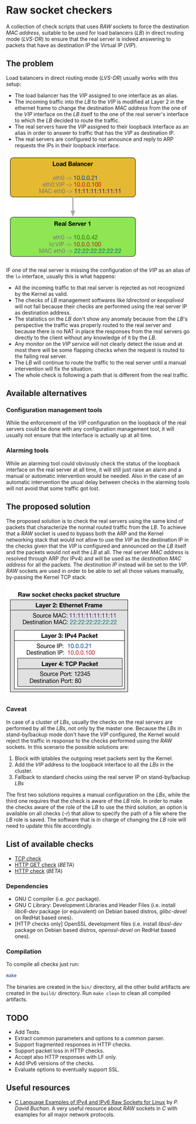 # Raw socket checkers

A collection of check scripts that uses _RAW_ sockets to force the destination
_MAC address_, suitable to be used for load balancers (_LB_) in direct routing
mode (_LVS-DR_) to ensure that the real server is indeed answering to packets
that have as destination IP the Virtual IP (_VIP_).

## The problem

Load balancers in direct routing mode (_LVS-DR_) usually works with this setup:

* The load balancer has the _VIP_ assigned to one interface as an alias.
* The incoming traffic into the _LB_ to the _VIP_ is modified at Layer 2 in the
  ethernet frame to change the destination _MAC address_ from the one of the
  _VIP_ interface on the _LB_ itself to the one of the real server's interface
  to which the _LB_ decided to route the traffic.
* The real servers have the _VIP_ assigned to their loopback interface as an
  alias in order to answer to traffic that has the _VIP_ as destination IP.
* The real servers are configured to not announce and reply to ARP requests the
  IPs in their loopback interface.

![LVS-DR layout](doc/images/lvs-dr.png)

IF one of the real server is missing the configuration of the _VIP_ as an alias
of the `lo` interface, usually this is what happens:

* All the incoming traffic to that real server is rejected as not recognized by
  the Kernel as valid.
* The checks of _LB_ management softwares like _ldirectord_ or _keepalived_
  will not fail because their checks are performed using the real server IP as
  destination address.
* The statistics on the _LB_ don't show any anomaly because from the _LB_'s
  perspective the traffic was properly routed to the real server and because
  there is no NAT in place the responses from the real servers go directly to
  the client without any knowledge of it by the _LB_.
* Any monitor on the _VIP_ service will not clearly detect the issue and at
  most there will be some flapping checks when the request is routed to the
  failing real server.
* The _LB_ will continue to route the traffic to the real server until a manual
  intervention will fix the situation.
* The whole check is following a path that is different from the real traffic.

## Available alternatives

### Configuration management tools

While the enforcement of the _VIP_ configuration on the loopback of the real
servers could be done with any configuration management tool, it will usually
not ensure that the interface is actually up at all time.

### Alarming tools

While an alarming tool could obviously check the status of the loopback
interface on the real server at all time, it will still just raise an alarm and
a manual or automatic intervention would be needed. Also in the case of an
automatic intervention the usual delay between checks in the alarming tools
will not avoid that some traffic got lost.

## The proposed solution

The proposed solution is to check the real servers using the same kind of
packets that characterize the normal routed traffic from the _LB_.
To achieve that a _RAW_ socket is used to bypass both the ARP and the Kernel
networking stack that would not allow to use the _VIP_ as the destination IP
in the checks given that the _VIP_ is configured and announced on the _LB_
itself and the packets would not exit the _LB_ at all.
The real server _MAC address_ is resolved through ARP (for IPv4) and will be
used as the _destination MAC address_ for all the packets. The _destination IP_
instead will be set to the _VIP_. _RAW_ sockets are used in order to be able to
set all those values manually, by-passing the Kernel TCP stack.

![Packet structure](doc/images/packet-structure.png)

### Caveat

In case of a cluster of _LBs_, usually the checks on the real servers are
performed by all the _LBs_, not only by the master one. Because the _LBs_ in
stand-by/backup mode don't have the _VIP_ configured, the Kernel would reject
the traffic in response to the checks performed using the _RAW_ sockets. In
this scenario the possible solutions are:
1. Block with iptables the outgoing reset packets sent by the Kernel.
1. Add the _VIP_ address to the loopback interface to all the _LBs_ in the
   cluster.
1. Fallback to standard checks using the real server IP on stand-by/backup
   _LBs_

The first two solutions requires a manual configuration on the _LBs_, while the
third one requires that the check is aware of the _LB_ role. In order to make
the checks aware of the role of the _LB_ to use the third solution, an option
is available on all checks (_-r_) that allow to specify the path of a file
where the _LB_ role is saved. The software that is in charge of changing the
_LB_ role will need to update this file accordingly.

## List of available checks

* [TCP check](doc/check_tcp_raw.md)
* [HTTP GET check](doc/check_http_get_raw.md) (_BETA_)
* [HTTP check](doc/check_http_raw.md) (_BETA_)

### Dependencies

* GNU C compiler (i.e. _gcc_ package).
* GNU C Library: Development Libraries and Header Files (i.e. install
  _libc6-dev_ package (or equivalent) on Debian based distros, _glibc-devel_ on
  RedHat based ones).
* [HTTP checks only] OpenSSL development files (i.e. install _libssl-dev_
  package on Debian based distros, _openssl-devel_ on RedHat based ones).

### Compilation

To compile all checks just run:

```sh
make
```

The binaries are created in the `bin/` directory, all the other build artifacts
are created in the `build/` directory. Run `make clean` to clean all compiled
artifacts.

## TODO

* Add Tests.
* Extract common parameters and options to a common parser.
* Support fragmented responses in HTTP checks.
* Support packet loss in HTTP checks.
* Accept also HTTP responses with LF only.
* Add IPv6 versions of the checks.
* Evaluate options to eventually support SSL.

## Useful resources

* [C Language Examples of IPv4 and IPv6 Raw Sockets for Linux](
  http://www.pdbuchan.com/rawsock/rawsock.html) by _P. David Buchan_. A very
  useful resource about _RAW_ sockets in _C_ with examples for all major
  network protocols.
